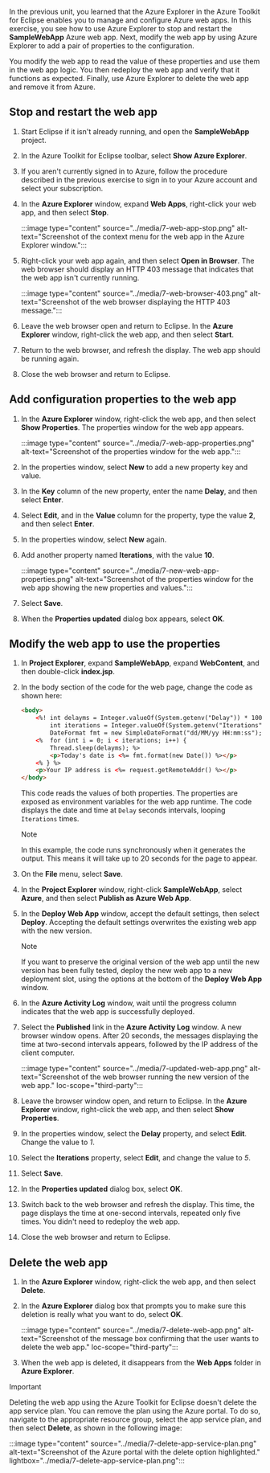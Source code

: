 In the previous unit, you learned that the Azure Explorer in the Azure Toolkit for Eclipse enables you to manage and configure Azure web apps. In this exercise, you see how to use Azure Explorer to stop and restart the **SampleWebApp** Azure web app. Next, modify the web app by using Azure Explorer to add a pair of properties to the configuration.

You modify the web app to read the value of these properties and use them in the web app logic. You then redeploy the web app and verify that it functions as expected. Finally, use Azure Explorer to delete the web app and remove it from Azure.

## Stop and restart the web app

1. Start Eclipse if it isn't already running, and open the **SampleWebApp** project.

1. In the Azure Toolkit for Eclipse toolbar, select **Show Azure Explorer**.

1. If you aren't currently signed in to Azure, follow the procedure described in the previous exercise to sign in to your Azure account and select your subscription.

1. In the **Azure Explorer** window, expand **Web Apps**, right-click your web app, and then select **Stop**.

   :::image type="content" source="../media/7-web-app-stop.png" alt-text="Screenshot of the context menu for the web app in the Azure Explorer window.":::

1. Right-click your web app again, and then select **Open in Browser**. The web browser should display an HTTP 403 message that indicates that the web app isn't currently running.

   :::image type="content" source="../media/7-web-browser-403.png" alt-text="Screenshot of the web browser displaying the HTTP 403 message.":::

1. Leave the web browser open and return to Eclipse. In the **Azure Explorer** window, right-click the web app, and then select **Start**.

1. Return to the web browser, and refresh the display. The web app should be running again.

1. Close the web browser and return to Eclipse.

## Add configuration properties to the web app

1. In the **Azure Explorer** window, right-click the web app, and then select **Show Properties**. The properties window for the web app appears.

   :::image type="content" source="../media/7-web-app-properties.png" alt-text="Screenshot of the properties window for the web app.":::

1. In the properties window, select **New** to add a new property key and value.

1. In the **Key** column of the new property, enter the name **Delay**, and then select **Enter**.

1. Select **Edit**, and in the **Value** column for the property, type the value **2**, and then select **Enter**.

1. In the properties window, select **New** again.

1. Add another property named **Iterations**, with the value **10**.

   :::image type="content" source="../media/7-new-web-app-properties.png" alt-text="Screenshot of the properties window for the web app showing the new properties and values.":::

1. Select **Save**.

1. When the **Properties updated** dialog box appears, select **OK**.

## Modify the web app to use the properties

1. In **Project Explorer**, expand **SampleWebApp**, expand **WebContent**, and then double-click **index.jsp**.

1. In the body section of the code for the web page, change the code as shown here:

   ```html
   <body>
       <%! int delayms = Integer.valueOf(System.getenv("Delay")) * 1000;
           int iterations = Integer.valueOf(System.getenv("Iterations"));
           DateFormat fmt = new SimpleDateFormat("dd/MM/yy HH:mm:ss"); %>
       <%  for (int i = 0; i < iterations; i++) {
           Thread.sleep(delayms); %>
           <p>Today's date is <%= fmt.format(new Date()) %></p>
       <% } %>
       <p>Your IP address is <%= request.getRemoteAddr() %></p>
   </body>
   ```

   This code reads the values of both properties. The properties are exposed as environment variables for the web app runtime. The code displays the date and time at `Delay` seconds intervals, looping `Iterations` times.

   > [!NOTE]
   > In this example, the code runs synchronously when it generates the output. This means it will take up to 20 seconds for the page to appear.

1. On the **File** menu, select **Save**.

1. In the **Project Explorer** window, right-click **SampleWebApp**, select **Azure**, and then select **Publish as Azure Web App**.

1. In the **Deploy Web App** window, accept the default settings, then select **Deploy**. Accepting the default settings overwrites the existing web app with the new version.

   > [!NOTE]
   > If you want to preserve the original version of the web app until the new version has been fully tested, deploy the new web app to a new deployment slot, using the options at the bottom of the **Deploy Web App** window.

1. In the **Azure Activity Log** window, wait until the progress column indicates that the web app is successfully deployed.

1. Select the **Published** link in the **Azure Activity Log** window. A new browser window opens. After 20 seconds, the messages displaying the time at two-second intervals appears, followed by the IP address of the client computer.

   :::image type="content" source="../media/7-updated-web-app.png" alt-text="Screenshot of the web browser running the new version of the web app." loc-scope="third-party":::

1. Leave the browser window open, and return to Eclipse. In the **Azure Explorer** window, right-click the web app, and then select **Show Properties**.

1. In the properties window, select the **Delay** property, and select **Edit**. Change the value to *1*.

1. Select the **Iterations** property, select **Edit**, and change the value to *5*.

1. Select **Save**.

1. In the **Properties updated** dialog box, select **OK**.

1. Switch back to the web browser and refresh the display. This time, the page displays the time at one-second intervals, repeated only five times. You didn't need to redeploy the web app.

1. Close the web browser and return to Eclipse.

## Delete the web app

1. In the **Azure Explorer** window, right-click the web app, and then select **Delete**.

1. In the **Azure Explorer** dialog box that prompts you to make sure this deletion is really what you want to do, select **OK**.

   :::image type="content" source="../media/7-delete-web-app.png" alt-text="Screenshot of the message box confirming that the user wants to delete the web app." loc-scope="third-party":::

1. When the web app is deleted, it disappears from the **Web Apps** folder in **Azure Explorer**.

> [!IMPORTANT]
> Deleting the web app using the Azure Toolkit for Eclipse doesn't delete the app service plan. You can remove the plan using the Azure portal. To do so, navigate to the appropriate resource group, select the app service plan, and then select **Delete**, as shown in the following image:
>
> :::image type="content" source="../media/7-delete-app-service-plan.png" alt-text="Screenshot of the Azure portal with the delete option highlighted." lightbox="../media/7-delete-app-service-plan.png":::
